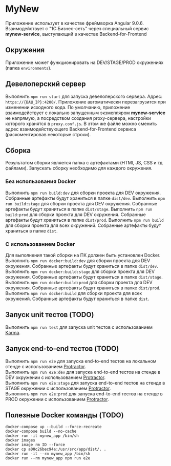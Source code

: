 # MyNew

Приложение использует в качестве фреймворка Angular 9.0.6. Взаимодействует с "1С:Бизнес-сеть" через специальный сервис __mynew-service__, выступающий в качестве Backend-for-Frontend

## Окружения

Приложение может функционировать на DEV/STAGE/PROD окружениях (папка `environments`).

## Девелоперский сервер

Выполнить `npm run start` для запуска девелоперского сервера. Адрес: `https://{ВАШ_IP}:4200/`. Приложение автоматически перезагрузится при изменении исходного кода. По умолчанию, приложение взаимодействует с локально запущенным экзмепляром __mynew-service__ не напрямую, а посредством создания proxy-сервера, настройки которого хранятся в `proxy.conf.js`. В этом же файле можно сменить адрес взаимодействующего Backend-for-Frontend сервиса (раскоментировав некоторые строки).

## Сборка

Результатом сборки является папка с артефактами (HTMl, JS, CSS и тд файлами). Запускать сборку необходимо для каждого окружения. 

### Без использования Docker

Выполнить `npm run build:dev` для сборки проекта для DEV окружения. Собранные артефакты будут храниться в папке `dist/dev`. 
Выполнить `npm run build:stage` для сборки проекта для DEV окружения. Собранные артефакты будут храниться в папке `dist/stage`. 
Выполнить `npm run build:prod` для сборки проекта для DEV окружения. Собранные артефакты будут храниться в папке `dist/prod`.
Выполнить `npm run build` для сборки проекта для всех окружений. Собранные артефакты будут храниться в папке `dist`. 

### С использованием Docker

Для выполнения такой сборки на ПК должен быть установлен Docker.  
Выполнить `npm run docker:build:dev` для сборки проекта для DEV окружения. Собранные артефакты будут храниться в папке `dist/dev`. 
Выполнить `npm run docker:build:stage` для сборки проекта для DEV окружения. Собранные артефакты будут храниться в папке `dist/stage`.  
Выполнить `npm run docker:build:prod` для сборки проекта для DEV окружения. Собранные артефакты будут храниться в папке `dist/prod`.  
Выполнить `npm run docker:build` для сборки проекта для всех окружений. Собранные артефакты будут храниться в папке `dist`. 

## Запуск unit тестов (TODO)

Выполнить `npm run test` для запуска unit тестов с использованием [Karma](https://karma-runner.github.io).

## Запуск end-to-end тестов (TODO)

Выполнить `npm run e2e` для запуска end-to-end тестов на локальном стенде с использованием [Protractor](http://www.protractortest.org/).  
Выполнить `npm run e2e:dev` для запуска end-to-end тестов на стенде в DEV окружении с использованием [Protractor](http://www.protractortest.org/).  
Выполнить `npm run e2e:stage` для запуска end-to-end тестов на стенде в STAGE окружении с использованием [Protractor](http://www.protractortest.org/).  
Выполнить `npm run e2e:prod` для запуска end-to-end тестов на стенде в PROD окружении с использованием [Protractor](http://www.protractortest.org/).  

## Полезные Docker команды (TODO)

`docker-compose up --build --force-recreate`  
`docker-compose build --no-cache`  
`docker run -it mynew_app /bin/sh`  
`docker images`  
`docker image rm ID --force`  
`docker cp a00c26bec94a:/usr/src/app/dist/. .`  
`docker run -it --rm mynew_app /bin/sh`  
`docker run --rm mynew_app npm run e2e`  

